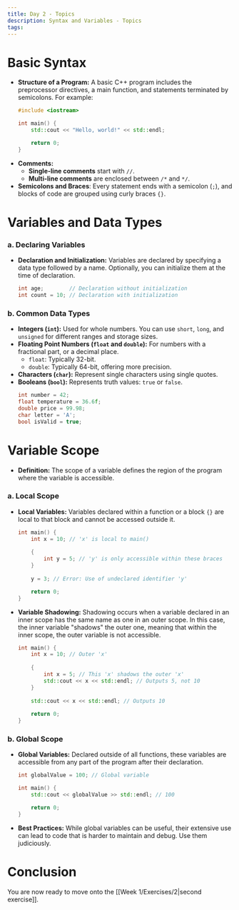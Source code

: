 ```yaml
---
title: Day 2 - Topics
description: Syntax and Variables - Topics
tags:
---
```

# Basic Syntax
- **Structure of a Program:**
	A basic C++ program includes the preprocessor directives, a main function, and statements terminated by semicolons. For example:
	```cpp
	#include <iostream>

	int main() {
	    std::cout << "Hello, world!" << std::endl;

	    return 0;
	}
	```
- **Comments:**
	- **Single-line comments** start with `//`.
	- **Multi-line comments** are enclosed between `/*` and `*/`.
- **Semicolons and Braces**:
	Every statement ends with a semicolon (`;`), and blocks of code are grouped using curly braces `{}`.
# Variables and Data Types
### a. Declaring Variables
- **Declaration and Initialization:**
	Variables are declared by specifying a data type followed by a name. Optionally, you can initialize them at the time of declaration.
	```cpp
	int age;        // Declaration without initialization
	int count = 10; // Declaration with initialization
	```
### b. Common Data Types
- **Integers (`int`):**
	Used for whole numbers. You can use `short`, `long`, and `unsigned` for different ranges and storage sizes.
- **Floating Point Numbers (`float` and `double`):**
	For numbers with a fractional part, or a decimal place.
	- `float`: Typically 32-bit.
	- `double`: Typically 64-bit, offering more precision.
- **Characters (`char`):**
	Represent single characters using single quotes.
- **Booleans (`bool`):**
	Represents truth values: `true` or `false`.
	```cpp
	int number = 42;
	float temperature = 36.6f;
	double price = 99.98;
	char letter = 'A';
	bool isValid = true;
	```
	
# Variable Scope
- **Definition:**
	The scope of a variable defines the region of the program where the variable is accessible.
### a. Local Scope
- **Local Variables:**
	Variables declared within a function or a block `{}` are local to that block and cannot be accessed outside it.
	```cpp
	int main() {
		int x = 10; // 'x' is local to main()
		
		{
			int y = 5; // 'y' is only accessible within these braces
		}
		
		y = 3; // Error: Use of undeclared identifier 'y'
	
		return 0;
	}
	```
- **Variable Shadowing:**
	Shadowing occurs when a variable declared in an inner scope has the same name as one in an outer scope. In this case, the inner variable "shadows" the outer one, meaning that within the inner scope, the outer variable is not accessible.
	```cpp
	int main() {
	    int x = 10; // Outer 'x'
	    
	    {
	        int x = 5; // This 'x' shadows the outer 'x'
	        std::cout << x << std::endl; // Outputs 5, not 10
	    }
	    
	    std::cout << x << std::endl; // Outputs 10
	    
	    return 0;
	}
	```
### b. Global Scope
- **Global Variables:**
	Declared outside of all functions, these variables are accessible from any part of the program after their declaration.
	```cpp
	int globalValue = 100; // Global variable

	int main() {
		std::cout << globalValue >> std::endl; // 100

		return 0;
	}
	```
- **Best Practices:**
	While global variables can be useful, their extensive use can lead to code that is harder to maintain and debug. Use them judiciously.
# Conclusion
You are now ready to move onto the [[Week 1/Exercises/2|second exercise]].